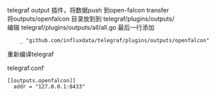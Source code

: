 telegraf output 插件，将数据push 到open-falcon transfer    
将outputs/openfalcon 目录放到到 telegraf/plugins/outputs/    
编辑 telegraf/plugins/outputs/all/all.go 最后一行添加    
```
    _ "github.com/influxdata/telegraf/plugins/outputs/openfalcon"
```
重新编译telegraf

telegraf.conf    
```
[[outputs.openfalcon]]
  addr = "127.0.0.1:8433"
```

